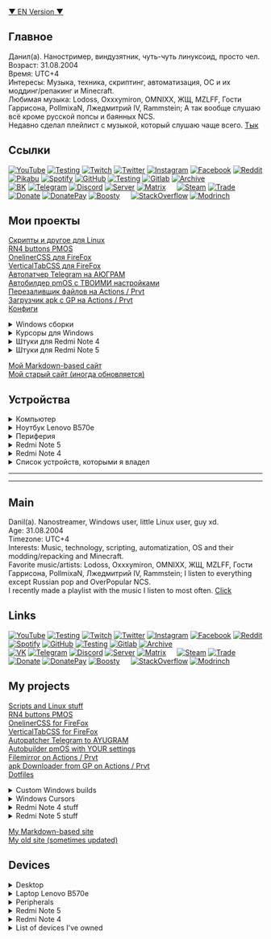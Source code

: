 <!-- https://www.rapidtables.com/convert/color/rgb-to-hex.html -->
<!-- http://shpargalkablog.ru/2016/02/space-html.html -->

[▼ EN Version ▼](#main)  

## Главное
Данил(а). Наностример, виндузятник, чуть-чуть линуксоид, просто чел.  
Возраст: 31.08.2004  
Время: UTC+4  
Интересы: Музыка, техника, скриптинг, автоматизация, ОС и их моддинг/репакинг и Minecraft.  
Любимая музыка: Lodoss, Oxxxymiron, OMNIXX, ЖЩ, MZLFF, Гости Гаррисона, PollmixaN, Лжедмитрий IV, Rammstein; А так вообще слушаю всё кроме русской попсы и баянных NCS.  
Недавно сделал плейлист с музыкой, который слушаю чаще всего. [Тык](https://vk.com/music/playlist/325323467_112_55c64c9939ff9a7ac1)

## Ссылки
[![YouTube](https://img.shields.io/badge/YouTube-F61C0D?style=plastic&link=https://www.youtube.com/@dsys1100)](https://www.youtube.com/@dsys1100)
[![Testing](https://img.shields.io/badge/Testing-F61C0D?style=plastic&link=https://www.youtube.com/@dsys1100_testing)](https://www.youtube.com/@dsys1100_testing)
[![Twitch](https://img.shields.io/badge/Twitch-6441A4?style=plastic&link=https://www.twitch.tv/dsys1100)](https://www.twitch.tv/dsys1100)
[![Twitter](https://img.shields.io/badge/Twitter-1D9BF0?style=plastic&link=https://twitter.com/dsys1100)](https://twitter.com/dsys1100)
[![Instagram](https://img.shields.io/badge/Instagram-FC115D?style=plastic&link=https://instagram.com/username_dsys1100)](https://instagram.com/username_dsys1100)
[![Facebook](https://img.shields.io/badge/Facebook-076BF9?style=plastic&link=https://www.facebook.com/dsys1100/)](https://www.facebook.com/dsys1100/)
[![Reddit](https://img.shields.io/badge/Reddit-FF460B?style=plastic&link=https://www.reddit.com/user/dsys1100)](https://www.reddit.com/user/dsys1100)
[![Pikabu](https://img.shields.io/badge/Pikabu-F2944C?style=plastic&link=https://pikabu.ru/@dsys1100)](https://pikabu.ru/@dsys1100)
[![Spotify](https://img.shields.io/badge/Spotify-13D56C?style=plastic&link=https://open.spotify.com/user/31ppg2dvvaqfzis6mbkwhck76epa)](https://open.spotify.com/user/31ppg2dvvaqfzis6mbkwhck76epa)
[![GitHub](https://img.shields.io/badge/GitHub-black?style=plastic&link=https://github.com/dsys1100)](https://github.com/dsys1100)
[![Testing](https://img.shields.io/badge/Testing-black?style=plastic&link=https://github.com/dsys1100testing)](https://github.com/dsys1100testing)
[![Gitlab](https://img.shields.io/badge/Gitlab-E3442B?style=plastic&link=https://gitlab.com/dsys1100)](https://gitlab.com/dsys1100)
[![Archive](https://img.shields.io/badge/Archive-222222?style=plastic&link=https://archive.org/details/@dsys1100)](https://archive.org/details/@dsys1100)  
[![BK](https://img.shields.io/badge/BK-0077FF?style=plastic&link=https://vk.com/dsys1100)](https://vk.com/dsys1100)
[![Telegram](https://img.shields.io/badge/Telegram-2399D6?style=plastic&link=https://t.me/dsys1100)](https://t.me/dsys1100)
[![Discord](https://img.shields.io/badge/Discord-5865F2?style=plastic&link=https://discord.com/users/690945624740462613)](https://discord.com/users/690945624740462613)
[![Server](https://img.shields.io/badge/Server-5865F2?style=plastic&link=https://discord.gg/DbFpfdvEcG)](https://discord.gg/DbFpfdvEcG)
[![Matrix](https://img.shields.io/badge/Matrix-black?style=plastic&link=https://matrix.to/#/@dsys1100:matrix.org)](https://matrix.to/#/@dsys1100:matrix.org)   
[![Steam](https://img.shields.io/badge/Steam-0E1C31?style=plastic&link=https://steamcommunity.com/id/dsys1100/)](https://steamcommunity.com/id/dsys1100/)
[![Trade](https://img.shields.io/badge/Trade-0E1C31?style=plastic&link=https://steamcommunity.com/tradeoffer/new/?partner=1529726390&token=OI3pVrDE)](https://steamcommunity.com/tradeoffer/new/?partner=1529726390&token=OI3pVrDE)
[![Donate](https://img.shields.io/badge/Donate-F58D07?style=plastic&link=https://donationalerts.com/r/dsys1100)](https://donationalerts.com/r/dsys1100)
[![DonatePay](https://img.shields.io/badge/DonatePay-4BBE60?style=plastic&link=https://new.donatepay.ru/@dsys1100)](https://new.donatepay.ru/@dsys1100)
[![Boosty](https://img.shields.io/badge/Boosty-EF7731?style=plastic&link=https://boosty.to/dsys1100/)](https://boosty.to/dsys1100/)   
[![StackOverflow](https://img.shields.io/badge/StackOverflow-E8701E?style=plastic&link=https://stackoverflow.com/users/24115252/)](https://stackoverflow.com/users/24115252/)
[![Modrinch](https://img.shields.io/badge/Modrinch-00AE63?style=plastic&link=https://modrinth.com/user/dsys1100)](https://modrinth.com/user/dsys1100)

## Мои проекты
[Скрипты и другое для Linux](https://github.com/dsys1100/stuff)  
[RN4 buttons PMOS](https://github.com/dsys1100/xiaomi-mido-buttons)  
[OnelinerCSS для FireFox](https://github.com/dsys1100/waterfall_mod)  
[VerticalTabCSS для FireFox](https://github.com/dsys1100/firefoxcss_StockMod)  
[Автопатчер Telegram на АЮГРАМ](https://github.com/dsys1100/tg-autolspatch)  
[Автобилдер pmOS с ТВОИМИ настройками](https://github.com/dsys1100/pmos-autobuild)  
[Перезаливщик файлов на Actions / Prvt](https://github.com/dsys1100/filemirror/actions/workflows/build.yml)  
[Загрузчик apk с GP на Actions / Prvt](https://github.com/dsys1100/apk-downloader/actions/workflows/download_apk.yml)  
[Конфиги](https://github.com/dsys1100/dotfiles)

<details><summary>Windows сборки</summary>
  
   Большинство сборок комплектуются сборкой WinPE.  
   [Minimal PE8 x64](https://mega.nz/folder/sGZ3iSoI#pU2s3sWqjIKJ4tcLP9umCg) /RU  
   [Minimal PE10 x64 19041.572](https://mega.nz/folder/IGA1xAaJ#A9TXDs919Dc-7YH3EbH-gA) /RU / Заброшено  
   [W11 LTSC 22624.1546 MD](https://mega.nz/folder/waZwnTaA#gez2pkVQ1j-09DTEyBFacA) /EN  
   [W11 25398.1 Pro **Reconstructed** Lite](https://mega.nz/folder/JHBECKxK#jYdpBmhveW3t3XzRKvydLA) /EN / Заброшено  
   [w11.22k2652+22635.2915_w10ltsc21.3803 MD](https://mega.nz/folder/FLYElJKY#Yrma6UzW9Iw89Wroj3VtUQ) /EN  
   [W8.1x64 EmbIndPro U23 Lite](https://mega.nz/folder/tDgmwB7T#m1sUrcKpOvaxwwEbeDHAaw) /RU  
   Старые:  
   [21390.2025 Lite](https://mega.nz/folder/JeAF2KCb#ABqTo-YeCQ9CwpiywfPo2w) /EN  
   [W11 Pro 21996 Lite](https://mega.nz/folder/ULZRXbQY#Vq_OIUUUBbruX4xJePqLoA) /EN  
   [W8.0x64 Pro 9200 MD](https://mega.nz/folder/lX5XXTBI#jgTIU1yXsoC_jN81Xkr3xg) /RU  
   Старее - не востребованы.
</details>

<details><summary>Курсоры для Windows</summary>

   [Инверсивный курсор - точка с прозрачным центром](https://mega.nz/folder/4Wo2AYwa#s06QNNjdczf9ZUFNhotMFw)
</details>

<details><summary>Штуки для Redmi Note 4</summary>

   [Баг в шторке (иконки дока снизу)](https://disk.yandex.ru/i/vqVfpyv3qu4XjQ)  
   [Список без бага, Android 12](https://4pda.to/forum/index.php?act=findpost&pid=115649997&anchor=Spoil-115649997-2)  
   [Мой репак MIUI12.5_A10_el13_port](https://mega.nz/folder/FHIh3AoT#Gx7hUabXruD8UD_-z-f73A)  
   [Мой репак Vsmart OS 4, a11](https://mega.nz/folder/oapFHCyb#rCAt6FYycC9xS5o8gkcZ_w)  
   [Google logo + dark bootanimation](https://mega.nz/folder/hSQWzbSa#YrDWHYqQe1Ibz7oaS_2Sng)  
   [Мой репак Pixel Experience Plus, a12.1](https://mega.nz/folder/FPwk2K6J#9GfVyy5cULZKU0ZyHMhReQ)
</details>

<details><summary>Штуки для Redmi Note 5</summary>

   [Google logo + dark bootanimation](https://mega.nz/folder/9fJi2bwZ#Lltxp9SBsIfbpb1QVqVgOA)  
   [Мой репак Pixel Experience Plus, a12.1](https://mega.nz/folder/wDQxXSQS#N01IXGw4jtWdH6PEjrD2gA)
</details>

[Мой Markdown-based сайт](https://dsys1100.github.io/)  
[Мой старый сайт (иногда обновляется)](https://dsys1100.github.io/oldsite/index.html)
## Устройства
<details><summary>Компьютер</summary>

   AeroCool ECO-450W  
   Gigabyte H410M H V3  
   Intel Core i3-10100F BOX  
   MSI NVIDIA GeForce GTX 1050 Ti  
   KingSpec 16GB DDR4 3200 MHz  
   SSD 2.5" KingSpec 256GB  
   SSD 2.5" Samsung 870 QVO 2TB  
   PowerCase Alisio Micro X4B  
</details>

<details><summary>Ноутбук Lenovo B570e</summary>

   Intel Core i3-2350M  
   Intel HD Graphics 3000  
   Nanya 4GB DDR3 1333MHz  
   Samsung 2GB DDR3L 1600MHz  
   SSD 2.5" Apacer 256GB  
   HDD 2.5" WD 1TB  
</details>

<details><summary>Периферия</summary>

   Наушники: Panasonic HJE125E-V ❤️  
   Монитор: AOC G2460V  
   Клавиатура: A4Tech Fstyler FK11  
   Мышь: Xiaomi Mi Wireless Mouse Lite 2  
   Мышь 2: A4Tech Fstyler FM12  
</details>

<details><summary>Redmi Note 5</summary>

   4/64,  
  Pixel Experience 12.1, my repack  
</details>

<details><summary>Redmi Note 4</summary>

   3/32, Snapdragon  
  PostmarketOS, KDE-Desktop  
  Pixel Experience 12.1, my repack  
  MIUI12.5a10_el13_dsys1100repack  
</details>


<details><summary>Список устройств, которыми я владел</summary>

?  
Explay Solo (2 штуки, обе подарок от Деда (сгрыз буквально))  
?  
Билайн Смарт 6 (0.5/4, наеб по памяти жоски)  
?  
Ritmix 	RMD-726 (Несколько раз чинили экран, в итоге Dr.Web заблокировал устройство и все, с концами. Невозможно прошить ибо нет кнопок громкости)  
?  
Nokia 7500 Prism (Мамин)  
?  
Nokia Asha 202 (Мамин)  
?  
Alcatel 1X (Мама пополам переломала)  
Micromax Q415 (От Витали, я юзал MIUI 9 на нем)  
Supra M12CG (Планшет, из-за кастома перевернутый гироскоп)  
Samsung Galaxy Mega (Мылит камера)  
Meizu M5 Note (На него обмен микромакса, меги и трупа ноута)  
4Good T800i / T803i (Планшет на винде (1гб озу хд))  
Redmi Note 4X (На миакке, анлокнутый)  
Redmi 6 Pro (9 класс)  
Asus ZenFone Max Pro M1 (После прошивок менял матрицу 2 раза)  
Redmi 5A (Закастомил крышку)  
Honor 8 Lite (Ху/Хо параша ебаная)  
Wileyfox Swift 2X (Меня наебали)  
Redmi Note 4 (3/32 веригуд, Все еще со мной)  
Honor 9 Lite (Ху/Хо параша ебаная)  
Galaxy J2 Prime (Мамин, как доп.)  
Redmi 5 Plus (Без вибрации)  
Redmi Note 5 (3/32 гуд)  
Redmi Note 7 (3/32 это боль лютая)  
Galaxy S10e (exynos / абсолютный сток)  
Redmi Note 9 Pro (Батареяфон, лопата)  
Redmi Note 5 (4/64 red, все еще со мной)  
Lumia 950 (Для винды, +-разочарование)  
Mi MIX 2S (Величайшее Разочарование)  
Pixel 3a (Плохая батарея, разочарование)  
</details>

-----
-----


## Main
Danil(a). Nanostreamer, Windows user, little Linux user, guy xd.  
Age: 31.08.2004  
Timezone: UTC+4  
Interests: Music, technology, scripting, automatization, OS and their modding/repacking and Minecraft.  
Favorite music/artists: Lodoss, Oxxxymiron, OMNIXX, ЖЩ, MZLFF, Гости Гаррисона, PollmixaN, Лжедмитрий IV, Rammstein; I listen to everything except Russian pop and OverPopular NCS.  
I recently made a playlist with the music I listen to most often. [Click](https://vk.com/music/playlist/325323467_112_55c64c9939ff9a7ac1)


## Links
[![YouTube](https://img.shields.io/badge/YouTube-F61C0D?style=plastic&link=https://www.youtube.com/@dsys1100)](https://www.youtube.com/@dsys1100)
[![Testing](https://img.shields.io/badge/Testing-F61C0D?style=plastic&link=https://www.youtube.com/@dsys1100_testing)](https://www.youtube.com/@dsys1100_testing)
[![Twitch](https://img.shields.io/badge/Twitch-6441A4?style=plastic&link=https://www.twitch.tv/dsys1100)](https://www.twitch.tv/dsys1100)
[![Twitter](https://img.shields.io/badge/Twitter-1D9BF0?style=plastic&link=https://twitter.com/dsys1100)](https://twitter.com/dsys1100)
[![Instagram](https://img.shields.io/badge/Instagram-FC115D?style=plastic&link=https://instagram.com/username_dsys1100)](https://instagram.com/username_dsys1100)
[![Facebook](https://img.shields.io/badge/Facebook-076BF9?style=plastic&link=https://www.facebook.com/dsys1100/)](https://www.facebook.com/dsys1100/)
[![Reddit](https://img.shields.io/badge/Reddit-FF460B?style=plastic&link=https://www.reddit.com/user/dsys1100)](https://www.reddit.com/user/dsys1100)
[![Spotify](https://img.shields.io/badge/Spotify-13D56C?style=plastic&link=https://open.spotify.com/user/31ppg2dvvaqfzis6mbkwhck76epa)](https://open.spotify.com/user/31ppg2dvvaqfzis6mbkwhck76epa)
[![GitHub](https://img.shields.io/badge/GitHub-black?style=plastic&link=https://github.com/dsys1100)](https://github.com/dsys1100)
[![Testing](https://img.shields.io/badge/Testing-black?style=plastic&link=https://github.com/dsys1100testing)](https://github.com/dsys1100testing)
[![Gitlab](https://img.shields.io/badge/Gitlab-E3442B?style=plastic&link=https://gitlab.com/dsys1100)](https://gitlab.com/dsys1100)
[![Archive](https://img.shields.io/badge/Archive-222222?style=plastic&link=https://archive.org/details/@dsys1100)](https://archive.org/details/@dsys1100)  
[![VK](https://img.shields.io/badge/BK-0077FF?style=plastic&link=https://vk.com/dsys1100)](https://vk.com/dsys1100)
[![Telegram](https://img.shields.io/badge/Telegram-2399D6?style=plastic&link=https://t.me/dsys1100)](https://t.me/dsys1100)
[![Discord](https://img.shields.io/badge/Discord-5865F2?style=plastic&link=https://discord.com/users/690945624740462613)](https://discord.com/users/690945624740462613)
[![Server](https://img.shields.io/badge/Server-5865F2?style=plastic&link=https://discord.gg/DbFpfdvEcG)](https://discord.gg/DbFpfdvEcG)
[![Matrix](https://img.shields.io/badge/Matrix-black?style=plastic&link=https://matrix.to/#/@dsys1100:matrix.org)](https://matrix.to/#/@dsys1100:matrix.org)   
[![Steam](https://img.shields.io/badge/Steam-0E1C31?style=plastic&link=https://steamcommunity.com/id/dsys1100/)](https://steamcommunity.com/id/dsys1100/)
[![Trade](https://img.shields.io/badge/Trade-0E1C31?style=plastic&link=https://steamcommunity.com/tradeoffer/new/?partner=1529726390&token=OI3pVrDE)](https://steamcommunity.com/tradeoffer/new/?partner=1529726390&token=OI3pVrDE)
[![Donate](https://img.shields.io/badge/Donate-F58D07?style=plastic&link=https://donationalerts.com/r/dsys1100)](https://donationalerts.com/r/dsys1100)
[![DonatePay](https://img.shields.io/badge/DonatePay-4BBE60?style=plastic&link=https://new.donatepay.ru/@dsys1100)](https://new.donatepay.ru/@dsys1100)
[![Boosty](https://img.shields.io/badge/Boosty-EF7731?style=plastic&link=https://boosty.to/dsys1100/)](https://boosty.to/dsys1100/)   
[![StackOverflow](https://img.shields.io/badge/StackOverflow-E8701E?style=plastic&link=https://stackoverflow.com/users/24115252/)](https://stackoverflow.com/users/24115252/)
[![Modrinch](https://img.shields.io/badge/Modrinch-00AE63?style=plastic&link=https://modrinth.com/user/dsys1100)](https://modrinth.com/user/dsys1100)

## My projects
[Scripts and Linux stuff](https://github.com/dsys1100/stuff)  
[RN4 buttons PMOS](https://github.com/dsys1100/xiaomi-mido-buttons)  
[OnelinerCSS for FireFox](https://github.com/dsys1100/waterfall_mod)  
[VerticalTabCSS for FireFox](https://github.com/dsys1100/firefoxcss_StockMod)  
[Autopatcher Telegram to AYUGRAM](https://github.com/dsys1100/tg-autolspatch)  
[Autobuilder pmOS with YOUR settings](https://github.com/dsys1100/pmos-autobuild)  
[Filemirror on Actions / Prvt](https://github.com/dsys1100/filemirror/actions/workflows/build.yml)  
[apk Downloader from GP on Actions / Prvt](https://github.com/dsys1100/apk-downloader/actions/workflows/download_apk.yml)  
[Dotfiles](https://github.com/dsys1100/dotfiles)

<details><summary>Custom Windows builds</summary>
  
   Most builds come with Custom Rus WinPE.  
   (I can't find minimal WinPEs in English with internet and explorer that weigh less than 250mb)  
   [Minimal PE8 x64](https://mega.nz/folder/sGZ3iSoI#pU2s3sWqjIKJ4tcLP9umCg) /RU  
   [Minimal PE10 x64 19041.572](https://mega.nz/folder/IGA1xAaJ#A9TXDs919Dc-7YH3EbH-gA) /RU / Deprecated  
   [W11 LTSC 22624.1546 MD](https://mega.nz/folder/waZwnTaA#gez2pkVQ1j-09DTEyBFacA) /EN  
   [W11 25398.1 Pro **Reconstructed** Lite](https://mega.nz/folder/JHBECKxK#jYdpBmhveW3t3XzRKvydLA) /EN / Deprecated  
   [w11.22k2652+22635.2915_w10ltsc21.3803 MD](https://mega.nz/folder/FLYElJKY#Yrma6UzW9Iw89Wroj3VtUQ) /EN  
   [W8.1x64 EmbIndPro U23 Lite](https://mega.nz/folder/tDgmwB7T#m1sUrcKpOvaxwwEbeDHAaw) /RU  
   Old:  
   [21390.2025 Lite](https://mega.nz/folder/JeAF2KCb#ABqTo-YeCQ9CwpiywfPo2w) /EN  
   [W11 Pro 21996 Lite](https://mega.nz/folder/ULZRXbQY#Vq_OIUUUBbruX4xJePqLoA) /EN  
   [W8.0x64 Pro 9200 MD](https://mega.nz/folder/lX5XXTBI#jgTIU1yXsoC_jN81Xkr3xg) /RU  
   Older - unclaimed.
</details>

<details><summary>Windows Cursors</summary>

   [Inverted cursor - dot with transparent center](https://mega.nz/folder/4Wo2AYwa#s06QNNjdczf9ZUFNhotMFw)
</details>

<details><summary>Redmi Note 4 stuff</summary>

   [Bug in QS (Look at the icons below)](https://disk.yandex.ru/i/vqVfpyv3qu4XjQ)  
   [List without bug, Android 12](https://4pda.to/forum/index.php?act=findpost&pid=115649997&anchor=Spoil-115649997-2)  
   [My repack MIUI12.5_A10_el13_port](https://mega.nz/folder/FHIh3AoT#Gx7hUabXruD8UD_-z-f73A)  
   [My repack Vsmart OS 4, a11](https://mega.nz/folder/oapFHCyb#rCAt6FYycC9xS5o8gkcZ_w)  
   [Google logo + dark bootanimation](https://mega.nz/folder/hSQWzbSa#YrDWHYqQe1Ibz7oaS_2Sng)  
   [My repack Pixel Experience Plus, a12.1](https://mega.nz/folder/FPwk2K6J#9GfVyy5cULZKU0ZyHMhReQ)
</details>

<details><summary>Redmi Note 5 stuff</summary>

   [Google logo + dark bootanimation](https://mega.nz/folder/9fJi2bwZ#Lltxp9SBsIfbpb1QVqVgOA)  
   [My repack Pixel Experience Plus, a12.1](https://mega.nz/folder/wDQxXSQS#N01IXGw4jtWdH6PEjrD2gA)
</details>

[My Markdown-based site](https://dsys1100.github.io/)  
[My old site (sometimes updated)](https://dsys1100.github.io/oldsite/index.html)

## Devices
<details><summary>Desktop</summary>

   AeroCool ECO-450W  
   Gigabyte H410M H V3  
   Intel Core i3-10100F BOX  
   MSI NVIDIA GeForce GTX 1050 Ti  
   KingSpec 16GB DDR4 3200 MHz  
   SSD 2.5" KingSpec 256GB  
   SSD 2.5" Samsung 870 QVO 2TB  
   PowerCase Alisio Micro X4B  
</details>

<details><summary>Laptop Lenovo B570e</summary>

   Intel Core i3-2350M  
   Intel HD Graphics 3000  
   Nanya 4GB DDR3 1333MHz  
   Samsung 2GB DDR3L 1600MHz  
   SSD 2.5" Apacer 256GB  
   HDD 2.5" WD 1TB  
</details>

<details><summary>Peripherals</summary>

   Earphones: Panasonic HJE125E-V ❤️  
   Monitor: AOC G2460V  
   Keyboard: A4Tech Fstyler FK11  
   Mouse: Xiaomi Mi Wireless Mouse Lite 2  
   Mouse 2: A4Tech Fstyler FM12  
</details>

<details><summary>Redmi Note 5</summary>

   4/64,  
  Pixel Experience 12.1, my repack  
</details>

<details><summary>Redmi Note 4</summary>

   3/32, Snapdragon  
  PostmarketOS, KDE-Desktop  
  Pixel Experience 12.1, my repack  
  MIUI12.5a10_el13_dsys1100repack  
</details>

<details><summary>List of devices I've owned</summary>

?  
Explay Solo (2 pieces, both a gift from Grandpa)  
?  
Beeline Smart 6 (1/8, in fact 0.5/4)  
?  
Ritmix RMD-726 (Several times fixed the screen, eventually Dr.Web locked the device. Unable to flash because there are no volume buttons)  
?  
Nokia 7500 Prism (Mom's)  
?  
Nokia Asha 202 (Mom's)  
?  
Alcatel 1X (Mom broke it in half)  
Micromax Q415 (From Vitaliy, I used MIUI 9 on it)  
Supra M12CG (Tablet, inverted gyroscope because of the custom ROM)  
Samsung Galaxy Mega (Camera washes out)  
Meizu M5 Note (I traded Micromax, Samsung and died crap laptop for it)  
4Good T800i / T803i (Windows tablet (1gb RAM xd))  
Redmi Note 4X (With Mi Account, unlocked and flashed)  
Redmi 6 Pro (Grade 9 in school)  
Asus ZenFone Max Pro M1 (Changed the display 2 times after flashing)  
Redmi 5A (Got the cover customized)  
Honor 8 Lite (Hu/Ho is fckng sht.)  
Wileyfox Swift 2X (I've been duped)  
Redmi Note 4 (3/32 verygood, Still with me)  
Honor 9 Lite (Hu/Ho is fckng sht.)  
Galaxy J2 Prime (Mom's)  
Redmi 5 Plus (No Vibration)  
Redmi Note 5 (3/32 good)  
Redmi Note 7 (3/32 is a pain)  
Galaxy S10e (exynos / all time locked bootloader)  
Redmi Note 9 Pro (Batteryphone, very big for me)  
Redmi Note 5 (4/64 red, still with me)  
Lumia 950 (For Windows, +-disappointment)  
Mi MIX 2S (VERY Disappointment)  
Pixel 3a (Bad battery, disappointment)  
</details>
